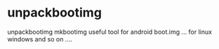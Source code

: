 unpackbootimg
=============

unpackbootimg  mkbootimg  useful  tool for android  boot.img ... for linux windows and so on ....